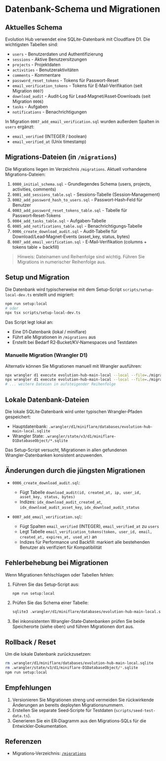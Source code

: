 # Datenbank-Schema und Migrationen

## Aktuelles Schema

Evolution Hub verwendet eine SQLite-Datenbank mit Cloudflare D1. Die wichtigsten Tabellen sind:

- `users` - Benutzerdaten und Authentifizierung
- `sessions` - Aktive Benutzersitzungen
- `projects` - Projektdaten
- `activities` - Benutzeraktivitäten
- `comments` - Kommentare
- `password_reset_tokens` - Tokens für Passwort-Reset
- `email_verification_tokens` - Tokens für E‑Mail‑Verifikation (seit Migration `0007`)
- `download_audit` - Audit‑Log für Lead‑Magnet/Asset‑Downloads (seit Migration `0006`)
- `tasks` - Aufgaben
- `notifications` - Benachrichtigungen

In Migration `0007_add_email_verification.sql` wurden außerdem Spalten in `users` ergänzt:
- `email_verified` (INTEGER / boolean)
- `email_verified_at` (Unix timestamp)

## Migrations‑Dateien (in `/migrations`)

Die Migrations liegen im Verzeichnis `/migrations`. Aktuell vorhandene Migrations-Dateien:

1. `0000_initial_schema.sql` - Grundlegendes Schema (users, projects, activities, comments)
2. `0001_add_sessions_table.sql` - Sessions‑Tabelle (Session‑Management)
3. `0002_add_password_hash_to_users.sql` - Passwort‑Hash‑Feld für Benutzer
4. `0003_add_password_reset_tokens_table.sql` - Tabelle für Passwort‑Reset‑Tokens
5. `0004_add_tasks_table.sql` - Aufgaben‑Tabelle
6. `0005_add_notifications_table.sql` - Benachrichtigungs‑Tabelle
7. `0006_create_download_audit.sql` - Audit‑Tabelle für Download/Lead‑Magnet‑Events (asset_key, status, bytes)
8. `0007_add_email_verification.sql` - E‑Mail‑Verifikation (columns + tokens table + backfill)

> Hinweis: Dateinamen und Reihenfolge sind wichtig. Führen Sie Migrations in numerischer Reihenfolge aus.

## Setup und Migration

Die Datenbank wird typischerweise mit dem Setup‑Script `scripts/setup-local-dev.ts` erstellt und migriert:

```bash
npm run setup:local
# oder
npx tsx scripts/setup-local-dev.ts
```

Das Script legt lokal an:
- Eine D1‑Datenbank (lokal / miniflare)
- Führt alle Migrationen in `/migrations` aus
- Erstellt bei Bedarf R2‑Bucket/KV‑Namespaces und Testdaten

### Manuelle Migration (Wrangler D1)

Alternativ können Sie Migrationen manuell mit Wrangler ausführen:

```bash
npx wrangler d1 execute evolution-hub-main-local --local --file=./migrations/0000_initial_schema.sql
npx wrangler d1 execute evolution-hub-main-local --local --file=./migrations/0001_add_sessions_table.sql
# ... weitere Dateien in aufsteigender Reihenfolge
```

## Lokale Datenbank‑Dateien

Die lokale SQLite‑Datenbank wird unter typischen Wrangler‑Pfaden gespeichert:

- Hauptdatenbank: `.wrangler/d1/miniflare/databases/evolution-hub-main-local.sqlite`
- Wrangler State: `.wrangler/state/v3/d1/miniflare-D1DatabaseObject/*.sqlite`

Das Setup‑Script versucht, Migrationen in allen gefundenen Wrangler‑Datenbanken konsistent anzuwenden.

## Änderungen durch die jüngsten Migrationen

- `0006_create_download_audit.sql`:
  - Fügt Tabelle `download_audit(id, created_at, ip, user_id, asset_key, status, bytes)`
  - Indizes: `idx_download_audit_created_at`, `idx_download_audit_asset_key`, `idx_download_audit_status`

- `0007_add_email_verification.sql`:
  - Fügt Spalten `email_verified` (INTEGER), `email_verified_at` zu `users`
  - Legt Tabelle `email_verification_tokens(token, user_id, email, created_at, expires_at, used_at)` an
  - Indizes für Performance und Backfill: markiert alle bestehenden Benutzer als verifiziert für Kompatibilität

## Fehlerbehebung bei Migrationen

Wenn Migrationen fehlschlagen oder Tabellen fehlen:
1. Führen Sie das Setup‑Script aus:
   ```bash
   npm run setup:local
   ```
2. Prüfen Sie das Schema einer Tabelle:
   ```bash
   sqlite3 .wrangler/d1/miniflare/databases/evolution-hub-main-local.sqlite ".schema sessions"
   ```
3. Bei inkonsistenten Wrangler‑State‑Datenbanken prüfen Sie beide Speicherorte (siehe oben) und führen Migrationen dort aus.

## Rollback / Reset

Um die lokale Datenbank zurückzusetzen:

```bash
rm .wrangler/d1/miniflare/databases/evolution-hub-main-local.sqlite
rm .wrangler/state/v3/d1/miniflare-D1DatabaseObject/*.sqlite
npm run setup:local
```

## Empfehlungen

1. Versionieren Sie Migrationen streng und vermeiden Sie rückwirkende Änderungen an bereits deployten Migrationsnummern.
2. Erstellen Sie separate Seed‑Scripte für Testdaten (`scripts/seed-test-data.ts`).
3. Generieren Sie ein ER‑Diagramm aus den Migrations‑SQLs für die Entwickler‑Dokumentation.

## Referenzen

- Migrations‑Verzeichnis: [`/migrations`](migrations:1)
